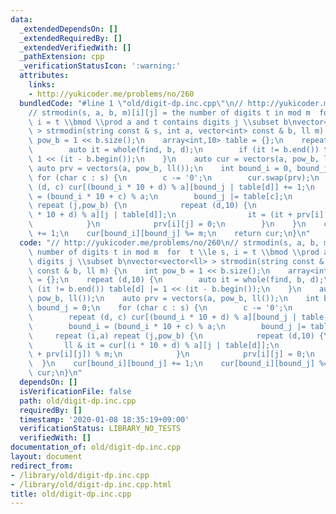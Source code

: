 ```yaml
---
data:
  _extendedDependsOn: []
  _extendedRequiredBy: []
  _extendedVerifiedWith: []
  _pathExtension: cpp
  _verificationStatusIcon: ':warning:'
  attributes:
    links:
    - http://yukicoder.me/problems/no/260
  bundledCode: "#line 1 \"old/digit-dp.inc.cpp\"\n// http://yukicoder.me/problems/no/260\n\
    // strmodin(s, a, b, m)[i][j] = the number of digits t in mod m  for  t \\le s,\
    \ i = t \\bmod \\prod a and t contains digits j \\subset b\nvector<vector<ll>\
    \ > strmodin(string const & s, int a, vector<int> const & b, ll m) {\n    int\
    \ pow_b = 1 << b.size();\n    array<int,10> table = {};\n    repeat (d,10) {\n\
    \        auto it = whole(find, b, d);\n        if (it != b.end()) table[d] |=\
    \ 1 << (it - b.begin());\n    }\n    auto cur = vectors(a, pow_b, ll());\n   \
    \ auto prv = vectors(a, pow_b, ll());\n    int bound_i = 0, bound_j = 0;\n   \
    \ for (char c : s) {\n        c -= '0';\n        cur.swap(prv);\n        repeat\
    \ (d, c) cur[(bound_i * 10 + d) % a][bound_j | table[d]] += 1;\n        bound_i\
    \ = (bound_i * 10 + c) % a;\n        bound_j |= table[c];\n        repeat (i,a)\
    \ repeat (j,pow_b) {\n            repeat (d,10) {\n                ll & it = cur[(i\
    \ * 10 + d) % a][j | table[d]];\n                it = (it + prv[i][j]) % m;\n\
    \            }\n            prv[i][j] = 0;\n        }\n    }\n    cur[bound_i][bound_j]\
    \ += 1;\n    cur[bound_i][bound_j] %= m;\n    return cur;\n}\n"
  code: "// http://yukicoder.me/problems/no/260\n// strmodin(s, a, b, m)[i][j] = the\
    \ number of digits t in mod m  for  t \\le s, i = t \\bmod \\prod a and t contains\
    \ digits j \\subset b\nvector<vector<ll> > strmodin(string const & s, int a, vector<int>\
    \ const & b, ll m) {\n    int pow_b = 1 << b.size();\n    array<int,10> table\
    \ = {};\n    repeat (d,10) {\n        auto it = whole(find, b, d);\n        if\
    \ (it != b.end()) table[d] |= 1 << (it - b.begin());\n    }\n    auto cur = vectors(a,\
    \ pow_b, ll());\n    auto prv = vectors(a, pow_b, ll());\n    int bound_i = 0,\
    \ bound_j = 0;\n    for (char c : s) {\n        c -= '0';\n        cur.swap(prv);\n\
    \        repeat (d, c) cur[(bound_i * 10 + d) % a][bound_j | table[d]] += 1;\n\
    \        bound_i = (bound_i * 10 + c) % a;\n        bound_j |= table[c];\n   \
    \     repeat (i,a) repeat (j,pow_b) {\n            repeat (d,10) {\n         \
    \       ll & it = cur[(i * 10 + d) % a][j | table[d]];\n                it = (it\
    \ + prv[i][j]) % m;\n            }\n            prv[i][j] = 0;\n        }\n  \
    \  }\n    cur[bound_i][bound_j] += 1;\n    cur[bound_i][bound_j] %= m;\n    return\
    \ cur;\n}\n"
  dependsOn: []
  isVerificationFile: false
  path: old/digit-dp.inc.cpp
  requiredBy: []
  timestamp: '2020-01-08 18:35:19+09:00'
  verificationStatus: LIBRARY_NO_TESTS
  verifiedWith: []
documentation_of: old/digit-dp.inc.cpp
layout: document
redirect_from:
- /library/old/digit-dp.inc.cpp
- /library/old/digit-dp.inc.cpp.html
title: old/digit-dp.inc.cpp
---
```

